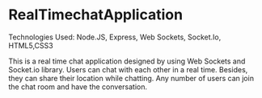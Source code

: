 # RealTimechatApplication

Technologies Used: Node.JS, Express, Web Sockets, Socket.Io, HTML5,CSS3

This is a real time chat application designed by using Web Sockets and Socket.io library. Users can chat with each other in a real time.
Besides, they can share their location while chatting. Any number of users can join the chat room and have the conversation.

